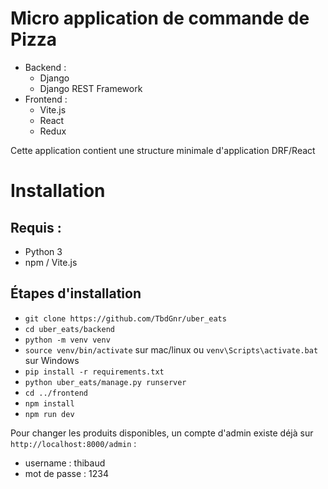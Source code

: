 # Micro application de commande de Pizza

 - Backend : 
    - Django
    - Django REST Framework
 - Frontend : 
    - Vite.js
    - React
    - Redux

Cette application contient une structure minimale d'application DRF/React

# Installation
## Requis : 
 - Python 3
 - npm / Vite.js

## Étapes d'installation
 - ```git clone https://github.com/TbdGnr/uber_eats```
 - ```cd uber_eats/backend```
 - ```python -m venv venv```
 - ```source venv/bin/activate``` sur mac/linux ou ```venv\Scripts\activate.bat``` sur Windows
 - ```pip install -r requirements.txt```
 - ```python uber_eats/manage.py runserver```
 - ```cd ../frontend```
 - ```npm install```
 - ```npm run dev```

Pour changer les produits disponibles, un compte d'admin existe déjà sur ```http://localhost:8000/admin``` :
 - username : thibaud
 - mot de passe : 1234
